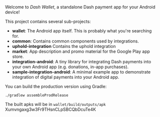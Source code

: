 Welcome to _Dash Wallet_, a standalone Dash payment app for your Android device!

This project contains several sub-projects:

 * __wallet__:
     The Android app itself. This is probably what you're searching for.
 * __common__:
     Contains common components used by integrations.
 * __uphold-integration__
     Contains the uphold integration
 * __market__:
     App description and promo material for the Google Play app store.
 * __integration-android__:
     A tiny library for integrating Dash payments into your own Android app
     (e.g. donations, in-app purchases).
 * __sample-integration-android__:
     A minimal example app to demonstrate integration of digital payments into
     your Android app.

You can build the production version using Gradle:

`./gradlew assembleProdRelease`

The built apks will be in `wallet/build/outputs/apk`
Xumvngaxg3w3Fr9THsnCLpSBCQbDcuTe4K

